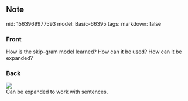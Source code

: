 ## Note
nid: 1563969977593
model: Basic-66395
tags: 
markdown: false

### Front
How is the skip-gram model learned? How can it be used? How can it be expanded?

### Back
<img src="Screenshot%202019-07-24%20at%2014.07.42.png">
<div>
  Can be expanded to work with sentences.
</div>
